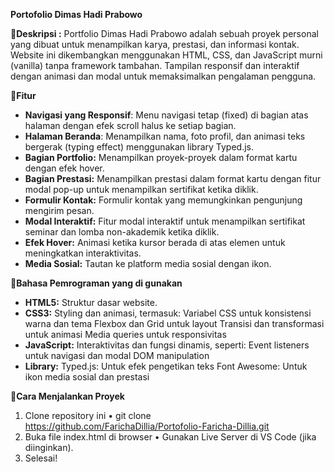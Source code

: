 **Portofolio Dimas Hadi Prabowo**

🔹**Deskripsi :** Portfolio Dimas Hadi Prabowo adalah sebuah proyek personal yang dibuat untuk menampilkan karya, prestasi, dan informasi kontak. Website ini dikembangkan menggunakan HTML, CSS, dan JavaScript murni (vanilla) tanpa framework tambahan. Tampilan responsif dan interaktif dengan animasi dan modal untuk memaksimalkan pengalaman pengguna.

🔹**Fitur**
- **Navigasi yang Responsif**: Menu navigasi tetap (fixed) di bagian atas halaman dengan efek scroll halus ke setiap bagian.
- **Halaman Beranda**: Menampilkan nama, foto profil, dan animasi teks bergerak (typing effect) menggunakan library Typed.js.
- **Bagian Portfolio:** Menampilkan proyek-proyek dalam format kartu dengan efek hover.
- **Bagian Prestasi:** Menampilkan prestasi dalam format kartu dengan fitur modal pop-up untuk menampilkan sertifikat ketika diklik.
- **Formulir Kontak:** Formulir kontak yang memungkinkan pengunjung mengirim pesan.
- **Modal Interaktif:** Fitur modal interaktif untuk menampilkan sertifikat seminar dan lomba non-akademik ketika diklik.
- **Efek Hover:** Animasi ketika kursor berada di atas elemen untuk meningkatkan interaktivitas.
- **Media Sosial:** Tautan ke platform media sosial dengan ikon.

🔹**Bahasa Pemrograman yang di gunakan**
- **HTML5:** Struktur dasar website.
- **CSS3:** Styling dan animasi, termasuk:
Variabel CSS untuk konsistensi warna dan tema
Flexbox dan Grid untuk layout
Transisi dan transformasi untuk animasi
Media queries untuk responsivitas
- **JavaScript:** Interaktivitas dan fungsi dinamis, seperti:
Event listeners untuk navigasi dan modal
DOM manipulation
- **Library:**
Typed.js: Untuk efek pengetikan teks
Font Awesome: Untuk ikon media sosial dan prestasi

🔹**Cara Menjalankan Proyek**
1. Clone repository ini • git clone https://github.com/FarichaDillia/Portofolio-Faricha-Dillia.git
2. Buka file index.html di browser • Gunakan Live Server di VS Code (jika diinginkan).
3. Selesai!
